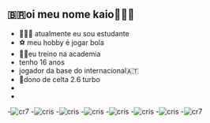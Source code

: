## **🇧🇷oi meu nome kaio🗿🇧🇷**
- 🧑🏻‍🎓 atualmente eu sou estudante                                                                              
- ⚽️ meu hobby é jogar bola
- 🏋️‍♂eu treino na academia                                                                           
- tenho 16 anos 
- jogador da base do internacional🇦🇹
- 🚗dono de celta 2.6 turbo
-
- 
-![cr7](https://media.tenor.com/ZgsyS1epGSYAAAAM/siuuu-ronaldo.gif)
-![cris](https://media.tenor.com/QmD5eBr2pSAAAAAM/el-bicho-siuu.gif)
-![cris](https://media.tenor.com/QmD5eBr2pSAAAAAM/el-bicho-siuu.gif)
-![cris](https://media.tenor.com/QmD5eBr2pSAAAAAM/el-bicho-siuu.gif)
-![cris](https://media.tenor.com/QmD5eBr2pSAAAAAM/el-bicho-siuu.gif)
-![cris](https://media.tenor.com/QmD5eBr2pSAAAAAM/el-bicho-siuu.gif)
-![cris](https://media.tenor.com/QmD5eBr2pSAAAAAM/el-bicho-siuu.gif)
-![cr7](https://media.tenor.com/ZgsyS1epGSYAAAAM/siuuu-ronaldo.gif)
